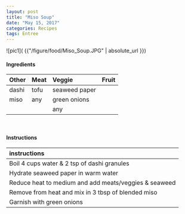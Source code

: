 ```yaml
---
layout: post
title: "Miso Soup"
date: "May 15, 2017"
categories: Recipes
tags: Entree
---
```




![pic1]( {{"/figure/food/Miso_Soup.JPG" | absolute_url }})




#### Ingredients

<table class = "presenttab">
 <thead>
  <tr>
   <th style="text-align:left;"> Other </th>
   <th style="text-align:left;"> Meat </th>
   <th style="text-align:left;"> Veggie </th>
   <th style="text-align:left;"> Fruit </th>
  </tr>
 </thead>
<tbody>
  <tr>
   <td style="text-align:left;"> dashi </td>
   <td style="text-align:left;"> tofu </td>
   <td style="text-align:left;"> seaweed paper </td>
   <td style="text-align:left;">  </td>
  </tr>
  <tr>
   <td style="text-align:left;"> miso </td>
   <td style="text-align:left;"> any </td>
   <td style="text-align:left;"> green onions </td>
   <td style="text-align:left;">  </td>
  </tr>
  <tr>
   <td style="text-align:left;">  </td>
   <td style="text-align:left;">  </td>
   <td style="text-align:left;"> any </td>
   <td style="text-align:left;">  </td>
  </tr>
</tbody>
</table>

<br>

#### Instructions

<table class = "presenttabnoh">
 <thead>
  <tr>
   <th style="text-align:left;"> instructions </th>
  </tr>
 </thead>
<tbody>
  <tr>
   <td style="text-align:left;"> Boil 4 cups water &amp; 2 tsp of dashi granules </td>
  </tr>
  <tr>
   <td style="text-align:left;"> Hydrate seaweed paper in warm water </td>
  </tr>
  <tr>
   <td style="text-align:left;"> Reduce heat to medium and add meats/veggies &amp; seaweed </td>
  </tr>
  <tr>
   <td style="text-align:left;"> Remove from heat and mix in 3 tbsp of blended miso </td>
  </tr>
  <tr>
   <td style="text-align:left;"> Garnish with green onions </td>
  </tr>
</tbody>
</table>


